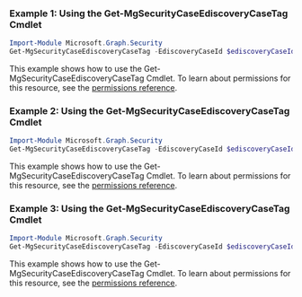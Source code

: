 ### Example 1: Using the Get-MgSecurityCaseEdiscoveryCaseTag Cmdlet
```powershell
Import-Module Microsoft.Graph.Security
Get-MgSecurityCaseEdiscoveryCaseTag -EdiscoveryCaseId $ediscoveryCaseId
```
This example shows how to use the Get-MgSecurityCaseEdiscoveryCaseTag Cmdlet.
To learn about permissions for this resource, see the [permissions reference](/graph/permissions-reference).
### Example 2: Using the Get-MgSecurityCaseEdiscoveryCaseTag Cmdlet
```powershell
Import-Module Microsoft.Graph.Security
Get-MgSecurityCaseEdiscoveryCaseTag -EdiscoveryCaseId $ediscoveryCaseId -EdiscoveryReviewTagId $ediscoveryReviewTagId
```
This example shows how to use the Get-MgSecurityCaseEdiscoveryCaseTag Cmdlet.
To learn about permissions for this resource, see the [permissions reference](/graph/permissions-reference).
### Example 3: Using the Get-MgSecurityCaseEdiscoveryCaseTag Cmdlet
```powershell
Import-Module Microsoft.Graph.Security
Get-MgSecurityCaseEdiscoveryCaseTag -EdiscoveryCaseId $ediscoveryCaseId
```
This example shows how to use the Get-MgSecurityCaseEdiscoveryCaseTag Cmdlet.
To learn about permissions for this resource, see the [permissions reference](/graph/permissions-reference).
